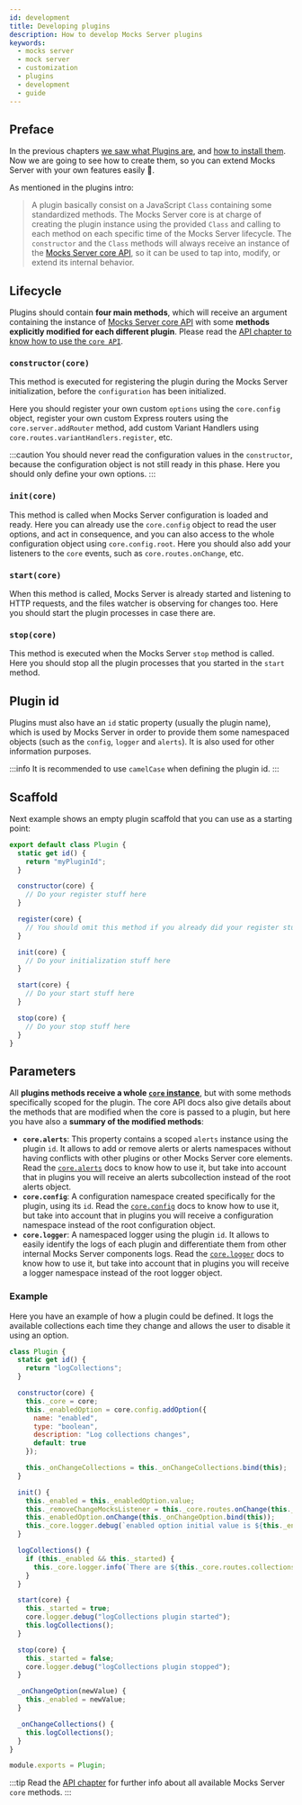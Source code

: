 ```yaml
---
id: development
title: Developing plugins
description: How to develop Mocks Server plugins
keywords:
  - mocks server
  - mock server
  - customization
  - plugins
  - development
  - guide
---
```


## Preface

In the previous chapters [we saw what Plugins are](plugins/intro.md), and [how to install them](plugins/installation.md). Now we are going to see how to create them, so you can extend Mocks Server with your own features easily 🙂.

As mentioned in the plugins intro:

> A plugin basically consist on a JavaScript `Class` containing some standardized methods. The Mocks Server core is at charge of creating the plugin instance using the provided `Class` and calling to each method on each specific time of the Mocks Server lifecycle. The `constructor` and the `Class` methods will always receive an instance of the [Mocks Server core API](api/core.md), so it can be used to tap into, modify, or extend its internal behavior.

## Lifecycle

Plugins should contain __four main methods__, which will receive an argument containing the instance of [Mocks Server core API](api/core.md) with some __methods explicitly modified for each different plugin__. Please read the [API chapter to know how to use the `core API`](api/core.md).

### `constructor(core)`

This method is executed for registering the plugin during the Mocks Server initialization, before the `configuration` has been initialized.

Here you should register your own custom `options` using the `core.config` object, register your own custom Express routers using the `core.server.addRouter` method, add custom Variant Handlers using `core.routes.variantHandlers.register`, etc.

:::caution
You should never read the configuration values in the `constructor`, because the configuration object is not still ready in this phase. Here you should only define your own options.
:::

### `init(core)`

This method is called when Mocks Server configuration is loaded and ready. Here you can already use the `core.config` object to read the user options, and act in consequence, and you can also access to the whole configuration object using `core.config.root`. Here you should also add your listeners to the `core` events, such as `core.routes.onChange`, etc.

### `start(core)`

When this method is called, Mocks Server is already started and listening to HTTP requests, and the files watcher is observing for changes too. Here you should start the plugin processes in case there are.

### `stop(core)`

This method is executed when the Mocks Server `stop` method is called. Here you should stop all the plugin processes that you started in the `start` method.

## Plugin id

Plugins must also have an `id` static property (usually the plugin name), which is used by Mocks Server in order to provide them some namespaced objects (such as the `config`, `logger` and `alerts`). It is also used for other information purposes.

:::info
It is recommended to use `camelCase` when defining the plugin id.
:::

## Scaffold

Next example shows an empty plugin scaffold that you can use as a starting point:

```javascript
export default class Plugin {
  static get id() {
    return "myPluginId";
  }

  constructor(core) {
    // Do your register stuff here
  }  

  register(core) {
    // You should omit this method if you already did your register stuff in the constructor
  }

  init(core) {
    // Do your initialization stuff here
  }

  start(core) {
    // Do your start stuff here
  }

  stop(core) {
    // Do your stop stuff here
  }
}
```

## Parameters

All __plugins methods receive a whole [`core` instance](api/core.md)__, but with some methods specifically scoped for the plugin. The core API docs also give details about the methods that are modified when the core is passed to a plugin, but here you have also a __summary of the modified methods__:

* __`core.alerts`__: This property contains a scoped `alerts` instance using the plugin `id`. It allows to add or remove alerts or alerts namespaces without having conflicts with other plugins or other Mocks Server core elements. Read the [`core.alerts`](api/core/alerts.md) docs to know how to use it, but take into account that in plugins you will receive an alerts subcollection instead of the root alerts object.
* __`core.config`__: A configuration namespace created specifically for the plugin, using its `id`. Read the [`core.config`](api/core/config.md) docs to know how to use it, but take into account that in plugins you will receive a configuration namespace instead of the root configuration object.
* __`core.logger`__: A namespaced logger using the plugin `id`. It allows to easily identify the logs of each plugin and differentiate them from other internal Mocks Server components logs. Read the [`core.logger`](api/core/logger.md) docs to know how to use it, but take into account that in plugins you will receive a logger namespace instead of the root logger object.

### Example

Here you have an example of how a plugin could be defined. It logs the available collections each time they change and allows the user to disable it using an option.

```javascript
class Plugin {
  static get id() {
    return "logCollections";
  }

  constructor(core) {
    this._core = core;
    this._enabledOption = core.config.addOption({
      name: "enabled",
      type: "boolean",
      description: "Log collections changes",
      default: true
    });

    this._onChangeCollections = this._onChangeCollections.bind(this);
  }

  init() {
    this._enabled = this._enabledOption.value;
    this._removeChangeMocksListener = this._core.routes.onChange(this._onChangeCollections);
    this._enabledOption.onChange(this._onChangeOption.bind(this));
    this._core.logger.debug(`enabled option initial value is ${this._enabled}`);
  }

  logCollections() {
    if (this._enabled && this._started) {
      this._core.logger.info(`There are ${this._core.routes.collections.plain.length} collections available`);
    }
  }

  start(core) {
    this._started = true;
    core.logger.debug("logCollections plugin started");
    this.logCollections();
  }

  stop(core) {
    this._started = false;
    core.logger.debug("logCollections plugin stopped");
  }

  _onChangeOption(newValue) {
    this._enabled = newValue;
  }

  _onChangeCollections() {
    this.logCollections();
  }
}

module.exports = Plugin;
```

:::tip
Read the [API chapter](api/core.md) for further info about all available Mocks Server `core` methods.
:::
